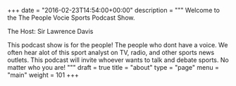 +++
date = "2016-02-23T14:54:00+00:00"
description = """
Welcome to the The People Vocie Sports Podcast Show. 

The Host: Sir Lawrence Davis 

This podcast show is for the people! The people who dont have a voice. We often hear alot of this sport analyst on TV, radio, and other sports news outlets. This podcast will invite whoever wants to talk and debate sports. No matter who you are!
"""
draft = true
title = "about"
type = "page"
menu = "main"
weight = 101
+++

